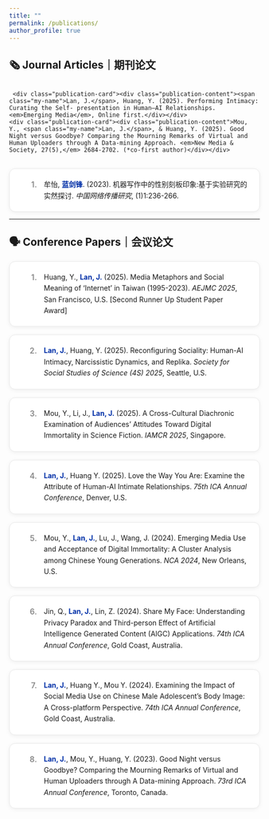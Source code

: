 ```yaml
---
title: ""
permalink: /publications/
author_profile: true
---
```


<style>

    /* 出版物列表的容器 */
    .publication-list {
        display: grid;
        grid-template-columns: 1fr;
        gap: 1rem;
        counter-reset: pub-counter;
        margin-top: 1rem;
    }
    /* 单个出版物卡片的样式 */
    .publication-card {
        display: flex;
        align-items: flex-start;
        gap: 1em;
        background: white;
        border: 1px solid #e9e9e9;
        border-radius: 12px;
        padding: 1.25rem 1.5rem;
        box-shadow: 0 2px 8px rgba(0,0,0,0.06);
        transition: transform 0.2s ease, box-shadow 0.2s ease;
        line-height: 1.6;
    }
    .publication-card:hover {
        transform: translateY(-4px);
        box-shadow: 0 6px 16px rgba(0,0,0,0.1);
    }
    .publication-card::before {
        counter-increment: pub-counter;
        content: counter(pub-counter) ".";
        font-weight: 600;
        font-size: 1.1em;
        color: #888;
        min-width: 2em;
        text-align: right;
    }
    .publication-content {
        flex: 1;
    }

    /* --- 新增：为你名字创建的专属样式 --- */
    .my-name {
      color: #002FA7; /* 克莱因蓝 */
      font-weight: 700;  /* 粗体 */
    }
</style>

<h2>🗞️ Journal Articles｜期刊论文</h2>
<div class="publication-list">
   
     <div class="publication-card"><div class="publication-content"><span class="my-name">Lan, J.</span>, Huang, Y. (2025). Performing Intimacy: Curating the Self- presentation in Human–AI Relationships. <em>Emerging Media</em>, Online first.</div></div>  
    <div class="publication-card"><div class="publication-content">Mou, Y., <span class="my-name">Lan, J.</span>, & Huang, Y. (2025). Good Night versus Goodbye? Comparing the Mourning Remarks of Virtual and Human Uploaders through A Data-mining Approach. <em>New Media & Society, 27(5),</em> 2684-2702. (*co-first author)</div></div>
   <div class="publication-card"><div class="publication-content">牟怡, <span class="my-name">蓝剑锋</span>. (2023). 机器写作中的性别刻板印象:基于实验研究的实然探讨. <em>中国网络传播研究</em>, (1)1:236-266.</div></div>
   
</div>

<hr />

<h2>🗣️ Conference Papers｜会议论文</h2>
<div class="publication-list">
   <div class="publication-card"><div class="publication-content">Huang, Y., <span class="my-name">Lan, J.</span> (2025). Media Metaphors and Social Meaning of ‘Internet’ in Taiwan (1995-2023). <em>AEJMC 2025</em>, San Francisco, U.S. [Second Runner Up Student Paper Award]</div></div>
    <div class="publication-card"><div class="publication-content"><span class="my-name">Lan, J.</span>, Huang, Y. (2025). Reconfiguring Sociality: Human-AI Intimacy, Narcissistic Dynamics, and Replika. <em>Society for Social Studies of Science (4S) 2025</em>, Seattle, U.S.</div></div>
    <div class="publication-card"><div class="publication-content">Mou, Y., Li, J., <span class="my-name">Lan, J.</span> (2025). A Cross-Cultural Diachronic Examination of Audiences’ Attitudes Toward Digital Immortality in Science Fiction. <em>IAMCR 2025</em>, Singapore.</div></div>
    <div class="publication-card"><div class="publication-content"><span class="my-name">Lan, J.</span>, Huang Y. (2025). Love the Way You Are: Examine the Attribute of Human-AI Intimate Relationships. <em>75th ICA Annual Conference</em>, Denver, U.S.</div></div>
     <div class="publication-card"><div class="publication-content">Mou, Y., <span class="my-name">Lan, J.</span>, Lu, J., Wang, J. (2024). Emerging Media Use and Acceptance of Digital Immortality: A Cluster Analysis among Chinese Young Generations. <em>NCA 2024</em>, New Orleans, U.S.</div></div>
     <div class="publication-card"><div class="publication-content">Jin, Q., <span class="my-name">Lan, J.</span>, Lin, Z. (2024). Share My Face: Understanding Privacy Paradox and Third-person Effect of Artificial Intelligence Generated Content (AIGC) Applications. <em>74th ICA Annual Conference</em>, Gold Coast, Australia.</div></div>
       <div class="publication-card"><div class="publication-content"><span class="my-name">Lan, J.</span>, Huang Y., Mou Y. (2024). Examining the Impact of Social Media Use on Chinese Male Adolescent’s Body Image: A Cross-platform Perspective. <em>74th ICA Annual Conference</em>, Gold Coast, Australia.</div></div>
    <div class="publication-card"><div class="publication-content"><span class="my-name">Lan, J.</span>, Mou, Y., Huang, Y. (2023). Good Night versus Goodbye? Comparing the Mourning Remarks of Virtual and Human Uploaders through A Data-mining Approach. <em>73rd ICA Annual Conference</em>, Toronto, Canada.</div></div>
  
   
</div>
